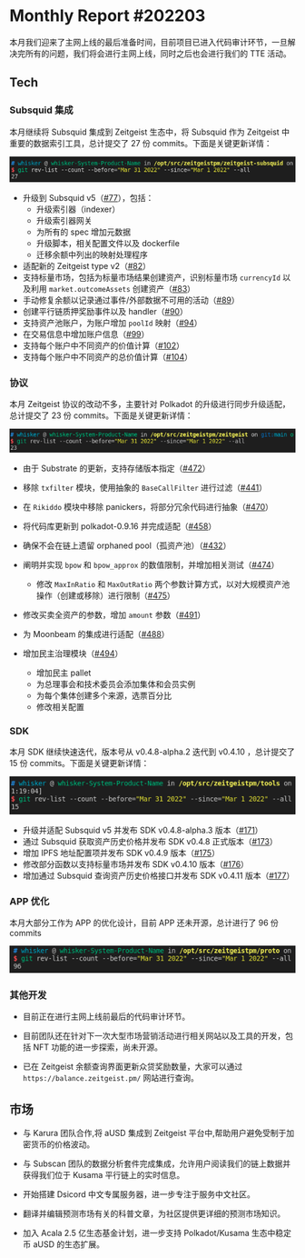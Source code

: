 # Monthly Report #202203

本月我们迎来了主网上线的最后准备时间，目前项目已进入代码审计环节，一旦解决完所有的问题，我们将会进行主网上线，同时之后也会进行我们的 TTE 活动。

## Tech

### Subsquid 集成

本月继续将 Subsquid 集成到 Zeitgeist 生态中，将 Subsquid 作为 Zeitgeist 中重要的数据索引工具，总计提交了 27 份 commits。下面是关键更新详情：

![](./../img/2022-04-01_11-21.png)

- 升级到 Subsquid v5（[#77](https://github.com/zeitgeistpm/zeitgeist-subsquid/commit/4df7e70f5dbe753c78ce1115283030265560d7f2)），包括：
  - 升级索引器（indexer）
  - 升级索引器网关
  - 为所有的 spec 增加元数据
  - 升级脚本，相关配置文件以及 dockerfile
  - 迁移余额中列出的映射处理程序
- 适配新的 Zeitgeist type v2（[#82](https://github.com/zeitgeistpm/zeitgeist-subsquid/commit/61b08f95e4025afa1bb8eac3036b78efa4ec0b5b)）
- 支持标量市场，包括为标量市场结果创建资产，识别标量市场 `currencyId` 以及利用 `market.outcomeAssets` 创建资产（[#83](https://github.com/zeitgeistpm/zeitgeist-subsquid/commit/5f742eec82baef90b2b3b8dadffba71b5e9191fa)）
- 手动修复余额以记录通过事件/外部数据不可用的活动（[#89](https://github.com/zeitgeistpm/zeitgeist-subsquid/commit/a280a4f6ce5229bcab2ef2d833802e7378db34ba)）
- 创建平行链质押奖励事件以及 handler（[#90](https://github.com/zeitgeistpm/zeitgeist-subsquid/commit/31acdfd55ee302e29605d266a40166f98bb23c59)）
- 支持资产池账户，为账户增加 `poolId` 映射（[#94](https://github.com/zeitgeistpm/zeitgeist-subsquid/commit/fdc9f194da7d787198ae68518622c15b2dba66e7)）
- 在交易信息中增加账户信息（[#99](https://github.com/zeitgeistpm/zeitgeist-subsquid/commit/625f702015bc325f548326e307c639890c493078)）
- 支持每个账户中不同资产的价值计算（[#102](https://github.com/zeitgeistpm/zeitgeist-subsquid/commit/f7f6ec93b1ed766e1d01243287983e8b6bc8eb32)）
- 支持每个账户中不同资产的总价值计算（[#104](https://github.com/zeitgeistpm/zeitgeist-subsquid/commit/87f702b1c1e49975f8519b0580db6dd67d1ee6c2)）

### 协议

本月 Zeitgeist 协议的改动不多，主要针对 Polkadot 的升级进行同步升级适配，总计提交了 23 份 commits。下面是关键更新详情：

![](./../img/2022-04-01_11-16.png)

- 由于 Substrate 的更新，支持存储版本指定（[#472](https://github.com/zeitgeistpm/zeitgeist/commit/694a221ce892974d57beb1e28388bbfc6544adab)）
- 移除 `txfilter` 模块，使用抽象的 `BaseCallFilter` 进行过滤（[#441](https://github.com/zeitgeistpm/zeitgeist/commit/5f0b7f5023a7603896309b3f33b185ca5862d688)）
- 在 `Rikiddo` 模块中移除 panickers，将部分冗余代码进行抽象（[#470](https://github.com/zeitgeistpm/zeitgeist/commit/06994c58f2f03d1f453a547eb3ab932fc2346ff8)）
- 将代码库更新到 polkadot-0.9.16 并完成适配（[#458](https://github.com/zeitgeistpm/zeitgeist/commit/410ae41b363beea6c098f130a270e1569e0ef538)）
- 确保不会在链上遗留 orphaned pool（孤资产池）（[#432](https://github.com/zeitgeistpm/zeitgeist/commit/463dd1349b1f4148c682d95aa77c2b4b0f704ec3)）
- 阐明并实现 `bpow` 和 `bpow_approx` 的数值限制，并增加相关测试（[#474](https://github.com/zeitgeistpm/zeitgeist/commit/7de4d2c79eefbe7403206330f619d904e18784f0)）

  - 修改 `MaxInRatio` 和 `MaxOutRatio` 两个参数计算方式，以对大规模资产池操作（创建或移除）进行限制（[#475](https://github.com/zeitgeistpm/zeitgeist/commit/9ca3d7e71c42fc1904d7ecfc4aa88003e19a8a5c)）

- 修改买卖全资产的参数，增加 `amount` 参数（[#491](https://github.com/zeitgeistpm/zeitgeist/commit/3f6b91bbe83c915588dd52eb2adba67509547528)）
- 为 Moonbeam 的集成进行适配（[#488](https://github.com/zeitgeistpm/zeitgeist/commit/9b1e7091bf429d87a590a74de6f6941d5c50e70f)）
- 增加民主治理模块（[#494](https://github.com/zeitgeistpm/zeitgeist/commit/4813294540f934ed769594dfbf4ce510bbfe8298)）
  - 增加民主 pallet
  - 为总理事会和技术委员会添加集体和会员实例
  - 为每个集体创建多个来源，选票百分比
  - 修改相关配置

### SDK

本月 SDK 继续快速迭代，版本号从 v0.4.8-alpha.2 迭代到 v0.4.10 ，总计提交了 15 份 commits。下面是关键更新详情：

![](./../img/2022-04-01_11-19.png)

- 升级并适配 Subsquid v5 并发布 SDK v0.4.8-alpha.3 版本（[#171](https://github.com/zeitgeistpm/tools/commit/0f3639214cb81a0d68a02178144367f539b927fd)）
- 通过 Subsquid 获取资产历史价格并发布 SDK v0.4.8 正式版本（[#173](https://github.com/zeitgeistpm/tools/commit/495bfffe66fb259a56a74bc39fafdff586b704ae)）
- 增加 IPFS 地址配置项并发布 SDK v0.4.9 版本（[#175](https://github.com/zeitgeistpm/tools/commit/b4638ebb9b80c33b6e90a029ac423318a9d6dde3)）
- 修改部分函数以支持标量市场并发布 SDK v0.4.10 版本（[#176](https://github.com/zeitgeistpm/tools/commit/066b5eaba281c12ddce528440c3f2ee5010d77cb)）
- 增加通过 Subsquid 查询资产历史价格接口并发布 SDK v0.4.11 版本（[#177](https://github.com/zeitgeistpm/tools/commit/ef7d96aaca8ab90fd6d7cc65b267c733dcfcd43b)）

### APP 优化

本月大部分工作为 APP 的优化设计，目前 APP 还未开源，总计进行了 96 份 commits

![](./../img/2022-04-01_11-22.png)

### 其他开发

- 目前正在进行主网上线前最后的代码审计环节。

- 目前团队还在针对下一次大型市场营销活动进行相关网站以及工具的开发，包括 NFT 功能的进一步探索，尚未开源。
- 已在 Zeitgeist 余额查询界面更新众贷奖励数量，大家可以通过 `https://balance.zeitgeist.pm/` 网站进行查询。

## 市场

- 与 Karura 团队合作,将 aUSD 集成到 Zeitgeist 平台中,帮助用户避免受制于加密货币的价格波动。

- 与 Subscan 团队的数据分析套件完成集成，允许用户阅读我们的链上数据并获得我们位于 Kusama 平行链上的实时信息。

- 开始搭建 Dsicord 中文专属服务器，进一步专注于服务中文社区。

- 翻译并编辑预测市场有关的科普文章，为社区提供更详细的预测市场知识。

- 加入 Acala 2.5 亿生态基金计划，进一步支持 Polkadot/Kusama 生态中稳定币 aUSD 的生态扩展。
